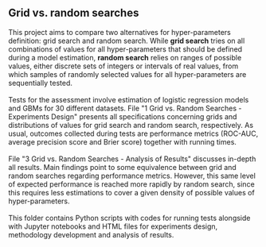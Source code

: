 ## Grid vs. random searches

This project aims to compare two alternatives for hyper-parameters definition: grid search and random search. While **grid search** tries on all combinations of values for all hyper-parameters that should be defined during a model estimation, **random search** relies on ranges of possible values, either discrete sets of integers or intervals of real values, from which samples of randomly selected values for all hyper-parameters are sequentially tested.
<br>
<br>
Tests for the assessment involve estimation of logistic regression models and GBMs for 30 different datasets. File "1 Grid vs. Random Searches - Experiments Design" presents all specifications concerning grids and distributions of values for grid search and random search, respectively. As usual, outcomes collected during tests are performance metrics (ROC-AUC, average precision score and Brier score) together with running times.
<br>
<br>
File "3 Grid vs. Random Searches - Analysis of Results" discusses in-depth all results. Main findings point to some equivalence between grid and random searches regarding performance metrics. However, this same level of expected performance is reached more rapidly by random search, since this requires less estimations to cover a given density of possible values of hyper-parameters.
<br>
<br>
This folder contains Python scripts with codes for running tests alongside with Jupyter notebooks and HTML files for experiments design, methodology development and analysis of results.
